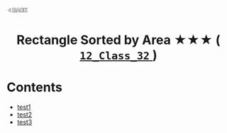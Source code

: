 <p align="left">
  <a href="../README.md">
    <img src="../../Z99-OTHERS/00-common/00-back.png" style="width:10%">
  </a>
</p>

<div align="center">
  <h1>
    Rectangle Sorted by Area ★★★ (
      <a href="https://drive.google.com/file/d/14_CYL0hMMiWPds7FrDK4JLUAMASWH-vB/view?usp=drive_link">
        <code>12_Class_32</code>
      </a>
    )
  </h1>
</div>

# Contents

-   [test1]()
-   [test2]()
-   [test3]()
